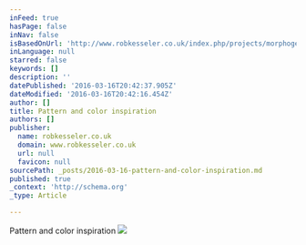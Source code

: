 ```yaml
---
inFeed: true
hasPage: false
inNav: false
isBasedOnUrl: 'http://www.robkesseler.co.uk/index.php/projects/morphogenesis12/morphogenesis/'
inLanguage: null
starred: false
keywords: []
description: ''
datePublished: '2016-03-16T20:42:37.905Z'
dateModified: '2016-03-16T20:42:16.454Z'
author: []
title: Pattern and color inspiration
authors: []
publisher:
  name: robkesseler.co.uk
  domain: www.robkesseler.co.uk
  url: null
  favicon: null
sourcePath: _posts/2016-03-16-pattern-and-color-inspiration.md
published: true
_context: 'http://schema.org'
_type: Article

---
```

Pattern and color inspiration
![](http://www.robkesseler.co.uk/images/uploads/13.Gennaria-section-detail_.jpg)
